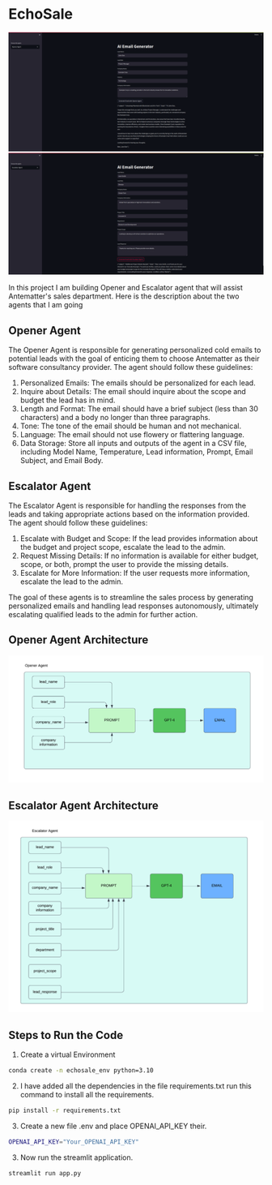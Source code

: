 # EchoSale

![opener_agent_ui](images/opener_agent_ui.png)
![escalator_agent_ui](images/escalator_agent_ui.png)

In this project I am building Opener and Escalator agent that will assist Antematter's sales department. Here is the description about the two agents that I am going 

## Opener Agent
The Opener Agent is responsible for generating personalized cold emails to potential leads with the goal of enticing them to choose Antematter as their software consultancy provider. The agent should follow these guidelines:

1. Personalized Emails: The emails should be personalized for each lead.
2. Inquire about Details: The email should inquire about the scope and budget the lead has in mind.
3. Length and Format: The email should have a brief subject (less than 30 characters) and a body no longer than three paragraphs.
4. Tone: The tone of the email should be human and not mechanical.
5. Language: The email should not use flowery or flattering language.
6. Data Storage: Store all inputs and outputs of the agent in a CSV file, including Model Name, Temperature, Lead information, Prompt, Email Subject, and Email Body.


## Escalator Agent
The Escalator Agent is responsible for handling the responses from the leads and taking appropriate actions based on the information provided. The agent should follow these guidelines:

1. Escalate with Budget and Scope: If the lead provides information about the budget and project scope, escalate the lead to the admin.
2. Request Missing Details: If no information is available for either budget, scope, or both, prompt the user to provide the missing details.
3. Escalate for More Information: If the user requests more information, escalate the lead to the admin.

The goal of these agents is to streamline the sales process by generating personalized emails and handling lead responses autonomously, ultimately escalating qualified leads to the admin for further action.

## Opener Agent Architecture

![opener_agent_architecture](diagrams/architecture_diagram_openeragent.png)

## Escalator Agent Architecture
![escalator_agent_architecture](diagrams/architecture_digram_escalatoragent.png)


## Steps to Run the Code
1. Create a virtual Environment

```bash
conda create -n echosale_env python=3.10
```

2. I have added all the dependencies in the file requirements.txt run this command to install all the requirements.

```bash
pip install -r requirements.txt
```

3. Create a new file .env and place OPENAI_API_KEY their.

```bash
OPENAI_API_KEY="Your_OPENAI_API_KEY"
```

3. Now run the streamlit application.

```bash
streamlit run app.py
``` 